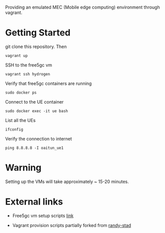 Providing an emulated MEC (Mobile edge computing) environment through vagrant.

# Getting Started
git clone this repository. Then
```
vagrant up
```

SSH to the free5gc vm
```
vagrant ssh hydrogen
```

Verify that free5gc containers are running
```
sudo docker ps
```

Connect to the UE container
```
sudo docker exec -it ue bash
```

List all the UEs
```
ifconfig
```

Verify the connection to internet
```
ping 8.8.8.8 -I oaitun_ue1
```


# Warning
Setting up the VMs will take approximately ~ 15-20 minutes.


# External links
* Free5gc vm setup scripts [link](https://github.com/LABORA-INF-UFG/NetSoft2020-Tutorial4-Demo2-Exp1)

* Vagrant provision scripts partially forked from [randy-stad](https://github.com/randy-stad/k3s-vagrant-cluster/)

